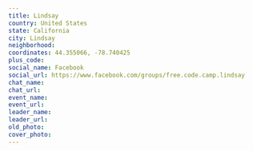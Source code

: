 ```yaml
---
title: Lindsay
country: United States
state: California
city: Lindsay
neighborhood: 
coordinates: 44.355066, -78.740425
plus_code:
social_name: Facebook
social_url: https://www.facebook.com/groups/free.code.camp.lindsay
chat_name:
chat_url:
event_name:
event_url:
leader_name:
leader_url:
old_photo: 
cover_photo:
---
```

